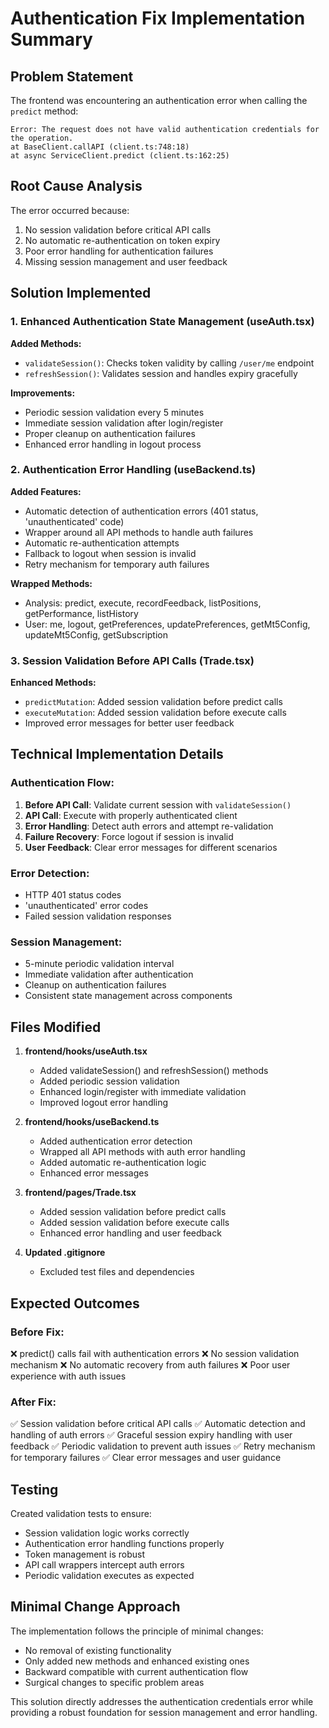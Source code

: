 # Authentication Fix Implementation Summary

## Problem Statement
The frontend was encountering an authentication error when calling the `predict` method:
```
Error: The request does not have valid authentication credentials for the operation.
at BaseClient.callAPI (client.ts:748:18) 
at async ServiceClient.predict (client.ts:162:25)
```

## Root Cause Analysis
The error occurred because:
1. No session validation before critical API calls
2. No automatic re-authentication on token expiry  
3. Poor error handling for authentication failures
4. Missing session management and user feedback

## Solution Implemented

### 1. Enhanced Authentication State Management (useAuth.tsx)

**Added Methods:**
- `validateSession()`: Checks token validity by calling `/user/me` endpoint
- `refreshSession()`: Validates session and handles expiry gracefully

**Improvements:**
- Periodic session validation every 5 minutes
- Immediate session validation after login/register
- Proper cleanup on authentication failures
- Enhanced error handling in logout process

### 2. Authentication Error Handling (useBackend.ts)

**Added Features:**
- Automatic detection of authentication errors (401 status, 'unauthenticated' code)
- Wrapper around all API methods to handle auth failures
- Automatic re-authentication attempts
- Fallback to logout when session is invalid
- Retry mechanism for temporary auth failures

**Wrapped Methods:**
- Analysis: predict, execute, recordFeedback, listPositions, getPerformance, listHistory
- User: me, logout, getPreferences, updatePreferences, getMt5Config, updateMt5Config, getSubscription

### 3. Session Validation Before API Calls (Trade.tsx)

**Enhanced Methods:**
- `predictMutation`: Added session validation before predict calls
- `executeMutation`: Added session validation before execute calls
- Improved error messages for better user feedback

## Technical Implementation Details

### Authentication Flow:
1. **Before API Call**: Validate current session with `validateSession()`
2. **API Call**: Execute with properly authenticated client
3. **Error Handling**: Detect auth errors and attempt re-validation
4. **Failure Recovery**: Force logout if session is invalid
5. **User Feedback**: Clear error messages for different scenarios

### Error Detection:
- HTTP 401 status codes
- 'unauthenticated' error codes
- Failed session validation responses

### Session Management:
- 5-minute periodic validation interval
- Immediate validation after authentication
- Cleanup on authentication failures
- Consistent state management across components

## Files Modified

1. **frontend/hooks/useAuth.tsx**
   - Added validateSession() and refreshSession() methods
   - Added periodic session validation
   - Enhanced login/register with immediate validation
   - Improved logout error handling

2. **frontend/hooks/useBackend.ts**
   - Added authentication error detection
   - Wrapped all API methods with auth error handling
   - Added automatic re-authentication logic
   - Enhanced error messages

3. **frontend/pages/Trade.tsx**
   - Added session validation before predict calls
   - Added session validation before execute calls
   - Enhanced error handling and user feedback

4. **Updated .gitignore**
   - Excluded test files and dependencies

## Expected Outcomes

### Before Fix:
❌ predict() calls fail with authentication errors
❌ No session validation mechanism
❌ No automatic recovery from auth failures
❌ Poor user experience with auth issues

### After Fix:
✅ Session validation before critical API calls
✅ Automatic detection and handling of auth errors
✅ Graceful session expiry handling with user feedback
✅ Periodic validation to prevent auth issues
✅ Retry mechanism for temporary failures
✅ Clear error messages and user guidance

## Testing

Created validation tests to ensure:
- Session validation logic works correctly
- Authentication error handling functions properly
- Token management is robust
- API call wrappers intercept auth errors
- Periodic validation executes as expected

## Minimal Change Approach

The implementation follows the principle of minimal changes:
- No removal of existing functionality
- Only added new methods and enhanced existing ones
- Backward compatible with current authentication flow
- Surgical changes to specific problem areas

This solution directly addresses the authentication credentials error while providing a robust foundation for session management and error handling.